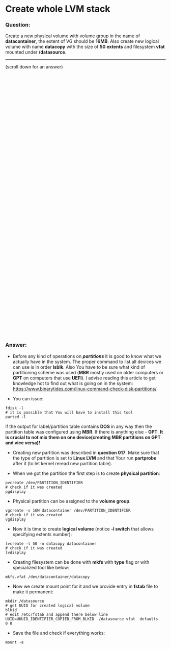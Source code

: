# Create whole LVM stack

### Question:
Create a new physical volume with volume group in the name of **datacontainer**, the extent of VG should be **16MB**.
Also create new logical volume with name **datacopy** with the size of  **50 extents** and filesystem **vfat** mounted
under **/datasource**. 

***
(scroll down for an answer)

<br/><br/><br/><br/><br/><br/><br/><br/><br/><br/><br/><br/><br/><br/><br/><br/><br/><br/><br/><br/><br/><br/><br/><br/>
<br/><br/><br/><br/><br/><br/><br/><br/><br/><br/><br/><br/><br/><br/><br/><br/><br/><br/><br/><br/><br/><br/><br/><br/>

### Answer:

* Before any kind of operations on ***partitions*** it is good to know what we actually have in the system. The proper command to list all
devices we can use is in order **lsblk**. Also You have to be sure what kind of partitioning scheme was used (**MBR** mostly used on
older computers or **GPT** on computers that use **UEFI**). I advise reading this article to get knowledge hot to find out what
is going on in the system: https://www.binarytides.com/linux-command-check-disk-partitions/

* You can issue:

```
fdisk -l
# it is possible that You will have to install this tool
parted -l   
```

if the output for label/partition table contains **DOS** in any way then the partition table was configured using **MBR**. 
If there is anything else - **GPT**. **It is crucial to not mix them on one device(creating MBR partitions on GPT and vice versa)!**


* Creating new partition was described in **question 017**. Make sure that the type of partition is set to **Linux LVM** and that
Your run **partprobe** after it (to let kernel reread new partition table). 


* When we got the partition the first step is to create **physical partition**: 

```
pvcreate /dev/PARTITION_IDENTIFIER
# check if it was created
pgdisplay
```

* Physical partition can be assigned to the **volume group**.

```
vgcreate -s 16M datacontainer /dev/PARTITION_IDENTIFIER
# check if it was created
vgdisplay
```

* Now it is time to create **logical volume** (notice **-l switch** that allows specifying extents number):

```
lvcreate -l 50 -n datacopy datacontainer
# check if it was created
lvdisplay
```

* Creating filesystem can be done with **mkfs** with **type** flag or with specialized tool like below:

```
mkfs.vfat /dev/datacontainer/datacopy
```

* Now we create mount point for it and we provide entry in **fstab** file to make it permanent:

```
mkdir /datasource
# get UUID for created logical volume
blkid
# edit /etc/fstab and append there below line
UUID=UUUID_IDENTIFIER_COPIED_FROM_BLKID  /datasource vfat  defaults   0 0    
```

* Save the file and check if everything works:

```
mount -a
```
